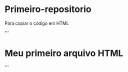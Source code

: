 # Primeiro-repositorio

Para copiar o código em HTML

'''
<html>
  <h1>Meu primeiro arquivo HTML</h1>
</html>
'''
